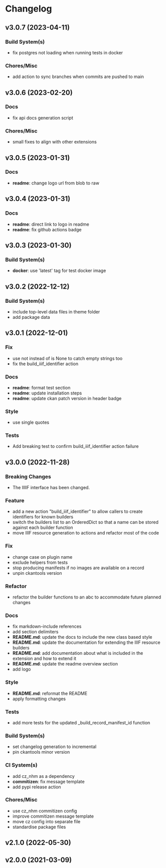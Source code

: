 # Changelog

## v3.0.7 (2023-04-11)

### Build System(s)

- fix postgres not loading when running tests in docker

### Chores/Misc

- add action to sync branches when commits are pushed to main

## v3.0.6 (2023-02-20)

### Docs

- fix api docs generation script

### Chores/Misc

- small fixes to align with other extensions

## v3.0.5 (2023-01-31)

### Docs

- **readme**: change logo url from blob to raw

## v3.0.4 (2023-01-31)

### Docs

- **readme**: direct link to logo in readme
- **readme**: fix github actions badge

## v3.0.3 (2023-01-30)

### Build System(s)

- **docker**: use 'latest' tag for test docker image

## v3.0.2 (2022-12-12)

### Build System(s)

- include top-level data files in theme folder
- add package data

## v3.0.1 (2022-12-01)

### Fix

- use not instead of is None to catch empty strings too
- fix the build_iiif_identifier action

### Docs

- **readme**: format test section
- **readme**: update installation steps
- **readme**: update ckan patch version in header badge

### Style

- use single quotes

### Tests

- Add breaking test to confirm build_iiif_identifier action failure

## v3.0.0 (2022-11-28)

### Breaking Changes

- The IIIIF interface has been changed.

### Feature

- add a new action "build_iiif_identifier" to allow callers to create identifiers for known builders
- switch the builders list to an OrderedDict so that a name can be stored against each builder function
- move IIIF resource generation to actions and refactor most of the code

### Fix

- change case on plugin name
- exclude helpers from tests
- stop producing manifests if no images are available on a record
- unpin ckantools version

### Refactor

- refactor the builder functions to an abc to accommodate future planned changes

### Docs

- fix markdown-include references
- add section delimiters
- **README.md**: update the docs to include the new class based style
- **README.md**: update the documentation for extending the IIIF resource builders
- **README.md**: add documentation about what is included in the extension and how to extend it
- **README.md**: update the readme overview section
- add logo

### Style

- **README.md**: reformat the README
- apply formatting changes

### Tests

- add more tests for the updated _build_record_manifest_id function

### Build System(s)

- set changelog generation to incremental
- pin ckantools minor version

### CI System(s)

- add cz_nhm as a dependency
- **commitizen**: fix message template
- add pypi release action

### Chores/Misc

- use cz_nhm commitizen config
- improve commitizen message template
- move cz config into separate file
- standardise package files

## v2.1.0 (2022-05-30)

## v2.0.0 (2021-03-09)
